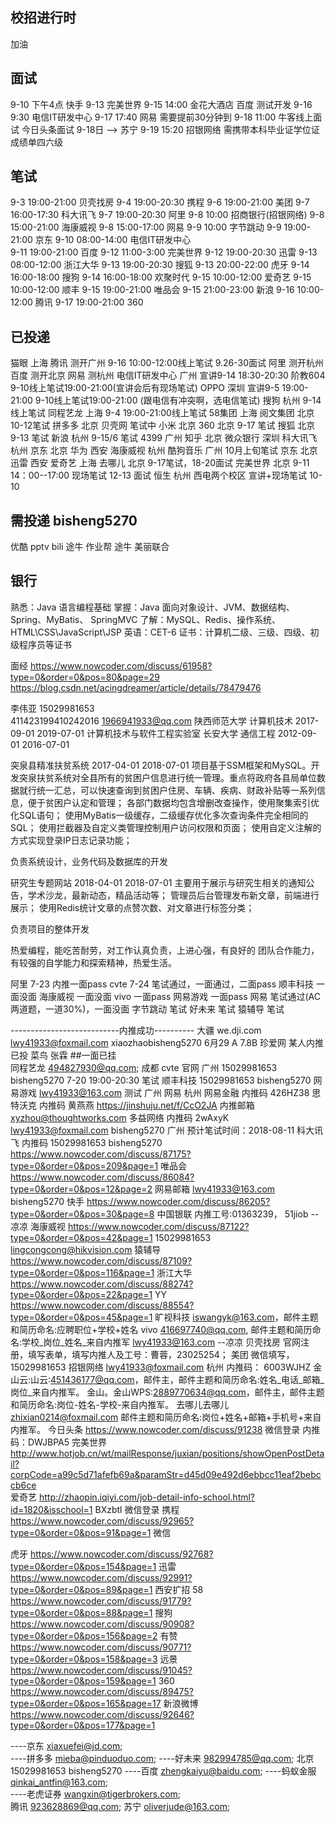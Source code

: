 
校招进行时
-------------------------------------------------------------------
加油

面试
------------------------
9-10 下午4点 快手
9-13 完美世界
9-15 14:00 金花大酒店  百度  测试开发
9-16 9:30 电信IT研发中心 
9-17 17:40  网易 需要提前30分钟到
9-18 11:00 牛客线上面试  今日头条面试 
9-18日 --> 苏宁
9-19 15:20 招银网络 需携带本科毕业证学位证成绩单四六级


笔试 
------------------------
9-3	   19:00-21:00	贝壳找房
9-4    19:00-20:30	携程
9-6    19:00-21:00  美团
9-7    16:00-17:30  科大讯飞 
9-7    19:00-20:30  阿里
9-8	   10:00	    招商银行(招银网络)
9-8    15:00-21:00  海康威视
9-8    15:00-17:00  网易
9-9    10:00        字节跳动
9-9    19:00-21:00  京东
9-10   08:00-14:00	电信IT研发中心  	
9-11   19:00-21:00  百度
9-12   11:00-3:00   完美世界
9-12   19:00-20:30  迅雷
9-13   08:00-12:00  浙江大华 
9-13   19:00-20:30	搜狐
9-13   20:00-22:00  虎牙
9-14   16:00-18:00	搜狗
9-14   16:00-18:00  欢聚时代
9-15   10:00-12:00  爱奇艺
9-15   10:00-12:00  顺丰
9-15   19:00-21:00  唯品会
9-15   21:00-23:00  新浪
9-16   10:00-12:00	腾讯
9-17   19:00-21:00	360


已投递
------------------------
猫眼				上海
腾讯			测开广州 9-16 10:00-12:00线上笔试  9.26-30面试
阿里			测开杭州
百度			测开北京
网易			  测杭州
电信IT研发中心   广州 宣讲9-14 18:30-20:30 阶教604 9-10线上笔试19:00-21:00(宣讲会后有现场笔试)
OPPO  	        深圳 宣讲9-5 19:00-21:00 9-10线上笔试19:00-21:00  (跟电信有冲突啊，选电信笔试)
搜狗				杭州 9-14线上笔试
同程艺龙			上海 9-4 19:00-21:00线上笔试
58集团			上海
阅文集团 		北京 10-12笔试
拼多多			北京
贝壳网			笔试中
小米				北京
360 			北京 9-17 笔试 
搜狐				北京 9-13 笔试
新浪				杭州 9-15/6 笔试
4399 			广州 
知乎				北京 
微众银行			深圳 
科大讯飞			杭州
京东				北京
华为 			西安
海康威视			杭州
酷狗音乐			广州 10月上旬笔试
京东				北京
迅雷				西安
爱奇艺			上海
去哪儿			北京 9-17笔试，18-20面试
完美世界			北京 9-11 14：00--17:00 现场笔试  12-13 面试
恒生  			杭州 西电两个校区 宣讲+现场笔试 10-10





需投递  bisheng5270
------------------------ 

优酷 
pptv 
bili
途牛
作业帮
途牛
美丽联合 


银行
------------------------



熟悉：Java 语言编程基础
掌握：Java 面向对象设计、JVM、数据结构、Spring、MyBatis、
SpringMVC
了解：MySQL、Redis、操作系统、HTML\CSS\JavaScript\JSP
英语：CET-6
证书：计算机二级、三级、四级、初级程序员等证书






面经
https://www.nowcoder.com/discuss/61958?type=0&order=0&pos=80&page=29
https://blog.csdn.net/acingdreamer/article/details/78479476

李伟亚
15029981653  
411423199410242016
1966941933@qq.com
陕西师范大学			计算机技术   	2017-09-01		2019-07-01		计算机技术与软件工程实验室
长安大学				通信工程			2012-09-01		2016-07-01

突泉县精准扶贫系统
2017-04-01		2018-07-01
项目基于SSM框架和MySQL。开发突泉扶贫系统对全县所有的贫困户信息进行统一管理。重点将政府各县局单位数据就行统一汇总，可以快速查询到贫困户住房、车辆、疾病、财政补贴等一系列信息，便于贫困户认定和管理；
各部门数据均包含增删改查操作，使用聚集索引优化SQL语句；
使用MyBatis一级缓存，二级缓存优化多次查询条件完全相同的SQL；
使用拦截器及自定义类管理控制用户访问权限和页面；
使用自定义注解的方式实现登录IP日志记录功能；

负责系统设计，业务代码及数据库的开发

研究生专题网站
2018-04-01		2018-07-01
主要用于展示与研究生相关的通知公告，学术沙龙，最新动态，精品活动等；
管理员后台管理发布新文章，前端进行展示；
使用Redis统计文章的点赞次数、对文章进行标签分类；

负责项目的整体开发

热爱编程，能吃苦耐劳，对工作认真负责，上进心强，有良好的
团队合作能力，有较强的自学能力和探索精神，热爱生活。

阿里  7-23  内推一面pass
cvte  7-24  笔试通过，一面通过，二面pass 
顺丰科技   一面没面
海康威视   一面没面
vivo	  一面pass 
网易游戏   一面pass
网易       笔试通过(AC两道题，一道30%)，一面没面
字节跳动   笔试 
好未来     笔试 
猿辅导     笔试 




---------------------------内推成功----------
大疆		we.dji.com	lwy41933@foxmail.com	xiaozhaobisheng5270		6月29	A  7.8B
珍爱网    某人内推已投
菜鸟		 张霖  ##一面已挂										
同程艺龙  494827930@qq.com;   成都 
cvte     官网	 广州  15029981653 	bisheng5270			7-20 19:00-20:30 笔试
顺丰科技	 15029981653 	bisheng5270	
网易游戏 		lwy41933@163.com   测试  广州 
网易 	 杭州 网易金融  内推码 426HZ38
思特沃克  内推码 黄燕燕			https://jinshuju.net/f/CcO2JA  内推邮箱 xyzhou@thoughtworks.com
多益网络  内推码 2wAxyK  lwy41933@foxmail.com  bisheng5270  广州 预计笔试时间：2018-08-11
科大讯飞  内推码 15029981653 bisheng5270 https://www.nowcoder.com/discuss/87175?type=0&order=0&pos=209&page=1
唯品会       https://www.nowcoder.com/discuss/86084?type=0&order=0&pos=12&page=2  网易邮箱  lwy41933@163.com  bisheng5270
快手  	    https://www.nowcoder.com/discuss/86205?type=0&order=0&pos=30&page=8 
中国银联		内推工号:01363239， 51jiob  --凉凉
海康威视     https://www.nowcoder.com/discuss/87122?type=0&order=0&pos=42&page=1  15029981653   lingcongcong@hikvision.com
猿辅导       https://www.nowcoder.com/discuss/87109?type=0&order=0&pos=116&page=1 
浙江大华     https://www.nowcoder.com/discuss/88274?type=0&order=0&pos=22&page=1
YY  		https://www.nowcoder.com/discuss/88554?type=0&order=0&pos=45&page=1
旷视科技    iswangyk@163.com，邮件主题和简历命名:应聘职位+学校+姓名
vivo 		416697740@qq.com, 邮件主题和简历命名:学校_岗位_姓名_来自内推军   lwy41933@163.com --凉凉
贝壳找房		官网注册，填写表单，填写内推人及工号：曹蓉，23025254；
美团    微信填写，15029981653
招银网络 lwy41933@foxmail.com  杭州 内推码： 6003WJHZ
金山云:山云:451436177@qq.com，邮件主，邮件主题和简历命名:姓名_电话_邮箱_岗位_来自内推军。
金山。金山WPS:2889770634@qq.com，邮件主，邮件主题和简历命名:岗位-姓名-学校-来自内推军。
去哪儿去哪儿 zhixian0214@foxmail.com 邮件主题和简历命名:岗位+姓名+邮箱+手机号+来自内推军。
今日头条		https://www.nowcoder.com/discuss/91238 微信登录 内推码：DWJBPA5
完美世界 	http://www.hotjob.cn/wt/mailResponse/juxian/positions/showOpenPostDetail?corpCode=a99c5d71afefb69a&paramStr=d45d09e492d6ebbcc11eaf2bebccb6ce	
爱奇艺	http://zhaopin.iqiyi.com/job-detail-info-school.html?id=1820&isschool=1 BXzbtl 微信登录
携程  	https://www.nowcoder.com/discuss/92965?type=0&order=0&pos=91&page=1 微信 

虎牙		https://www.nowcoder.com/discuss/92768?type=0&order=0&pos=154&page=1
迅雷		https://www.nowcoder.com/discuss/92991?type=0&order=0&pos=89&page=1  西安扩招
58		https://www.nowcoder.com/discuss/91779?type=0&order=0&pos=88&page=1
搜狗		https://www.nowcoder.com/discuss/90908?type=0&order=0&pos=156&page=2
有赞		https://www.nowcoder.com/discuss/90771?type=0&order=0&pos=158&page=3
远景		https://www.nowcoder.com/discuss/91045?type=0&order=0&pos=159&page=1 
360		https://www.nowcoder.com/discuss/89475?type=0&order=0&pos=165&page=17
新浪微博	https://www.nowcoder.com/discuss/92646?type=0&order=0&pos=177&page=1

 
----京东		 xiaxuefei@jd.com;  							
----拼多多	 mieba@pinduoduo.com;
----好未来	 982994785@qq.com;	北京		15029981653		bisheng5270
----百度		 zhengkaiyu@baidu.com;
----蚂蚁金服	 qinkai_antfin@163.com;   
----老虎证券  wangxin@tigerbrokers.com;  	
腾讯		 923628869@qq.com;
苏宁		 oliverjude@163.com;